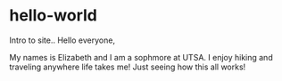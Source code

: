 # hello-world
Intro to site..
Hello everyone,

My names is Elizabeth and I am a sophmore at UTSA. I enjoy hiking and traveling anywhere life takes me!
Just seeing how this all works!
